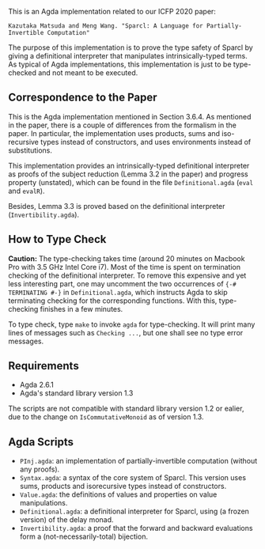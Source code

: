 This is an Agda implementation related to our ICFP 2020 paper:
  
    Kazutaka Matsuda and Meng Wang. "Sparcl: A Language for Partially-Invertible Computation"

The purpose of this implementation is
to prove the type safety of Sparcl by giving a definitional
interpreter that manipulates intrinsically-typed terms. 
As typical of Agda implementations, this implementation is just to be type-checked and not meant to be executed.

Correspondence to the Paper
---------------------------

This is the Agda implementation mentioned in Section 3.6.4. As mentioned in the paper, there is a couple of differences from the formalism in the paper. In particular, the implementation uses products, sums and iso-recursive types instead of constructors, and uses environments instead of
substitutions. 

This implementation provides an intrinsically-typed definitional
interpreter as proofs of the subject reduction (Lemma 3.2 in the paper) and
progress property (unstated), which can be found in 
the file `Definitional.agda` (`eval` and `evalR`).

Besides, Lemma 3.3 is proved based on the definitional
interpreter (`Invertibility.agda`).

How to Type Check
-----------------

**Caution:** The type-checking takes time (around 20 minutes on
Macbook Pro with 3.5 GHz Intel Core i7). 
Most of the time is spent on
termination checking of the definitional interpreter. 
To remove this expensive and yet less interesting part, one may uncomment the two occurrences of `{-# TERMINATING #-}` in
`Definitional.agda`, which instructs Agda to skip terminating checking for the corresponding functions.  With this, type-checking finishes in a few minutes. 

To type check, type `make` to invoke `agda` for type-checking. It will print many lines of messages such as `Checking ...`, but one shall see no type error messages.

Requirements
------------

 * Agda 2.6.1
 * Agda's standard library version 1.3 
 
The scripts are not compatible with standard library version 1.2 or ealier, due to the change on `IsCommutativeMonoid` as of version 1.3.
 
Agda Scripts
------------

 * `PInj.agda`: an implementation of partially-invertible computation
   (without any proofs).
 * `Syntax.agda`: a syntax of the core system of Sparcl. This version
   uses sums, products and isorecursive types instead of constructors.
 * `Value.agda`: the definitions of values and properties on value
   manipulations.
 * `Definitional.agda`: a definitional interpreter for Sparcl, using
   (a frozen version) of the delay monad.
 * `Invertibility.agda`: a proof that the forward and backward
   evaluations form a (not-necessarily-total) bijection.
